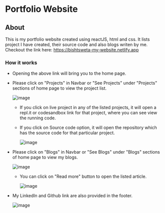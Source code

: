 # Portfolio Website
## About
This is my portfolio website created using reactJS, html and css. It lists project I have created, their source code and also blogs writen by me.
Checkout the link here: https://bishtsweta-my-website.netlify.app

### How it works
* Opening the above link will bring you to the home page.

* Please click on "Projects" in Navbar or "See Projects" under "Projects" sections of home page to view the project list.<br/>

  ![image](https://user-images.githubusercontent.com/110299602/208670286-eaa2c3b0-952a-4fba-89c4-59e51d289eb5.png)
  <br/>
  * If you click on live project in any of the listed projects, it will open a repl.it or codesandbox link for that project, where you can see view the running code.
  * If you click on Source code option, it will open the repository which has the source code for that particular project.
  
    ![image](https://user-images.githubusercontent.com/110299602/208671896-88f2e6de-f517-416d-8be0-4ec95a67083f.png)


* Please click on "Blogs" in Navbar or "See Blogs" under "Blogs" sections of home page to view my blogs.<br/>
  
  ![image](https://user-images.githubusercontent.com/110299602/208670456-c0395653-03e1-44ea-b14f-0e2626d51369.png)

  * You can click on "Read more" button to open the listed article.
  
    ![image](https://user-images.githubusercontent.com/110299602/208672513-84ade0c0-b36e-4102-adff-7715458df184.png)

* My  LinkedIn and Github link are also provided in the footer. 

  ![image](https://user-images.githubusercontent.com/110299602/208670546-28c6b2ff-46a4-44f4-b0eb-9a6e30d1958d.png)

